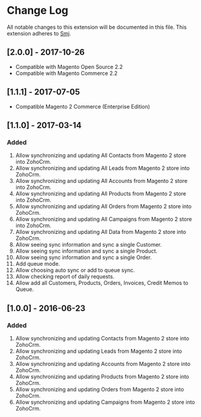 # Change Log
All notable changes to this extension will be documented in this file.
This extension adheres to [Smj](http://Smj.com/).

## [2.0.0] - 2017-10-26
- Compatible with Magento Open Source 2.2
- Compatible with Magento Commerce 2.2

## [1.1.1] - 2017-07-05
- Compatible Magento 2 Commerce (Enterprise Edition)

## [1.1.0] - 2017-03-14
### Added
1. Allow synchronizing and updating All Contacts from Magento 2 store into ZohoCrm.
2. Allow synchronizing and updating All Leads from Magento 2 store into ZohoCrm.
3. Allow synchronizing and updating All Accounts from Magento 2 store into ZohoCrm.
4. Allow synchronizing and updating All Products from Magento 2 store into ZohoCrm.
5. Allow synchronizing and updating All Orders from Magento 2 store into ZohoCrm.
6. Allow synchronizing and updating All Campaigns from Magento 2 store into ZohoCrm.
7. Allow synchronizing and updating All Data from Magento 2 store into ZohoCrm.
8. Allow seeing sync information and sync a single Customer.
9. Allow seeing sync information and sync a single Product.
10. Allow seeing sync information and sync a single Order.
11. Add queue mode.
12. Allow choosing auto sync or add to queue sync.
13. Allow checking report of daily requests.
14. Allow add all Customers, Products, Orders, Invoices, Credit Memos to Queue.


## [1.0.0] - 2016-06-23
### Added
1. Allow synchronizing and updating Contacts from Magento 2 store into ZohoCrm.
2. Allow synchronizing and updating Leads from Magento 2 store into ZohoCrm.
3. Allow synchronizing and updating Accounts from Magento 2 store into ZohoCrm.
4. Allow synchronizing and updating Products from Magento 2 store into ZohoCrm.
5. Allow synchronizing and updating Orders from Magento 2 store into ZohoCrm.
6. Allow synchronizing and updating Campaigns from Magento 2 store into ZohoCrm.